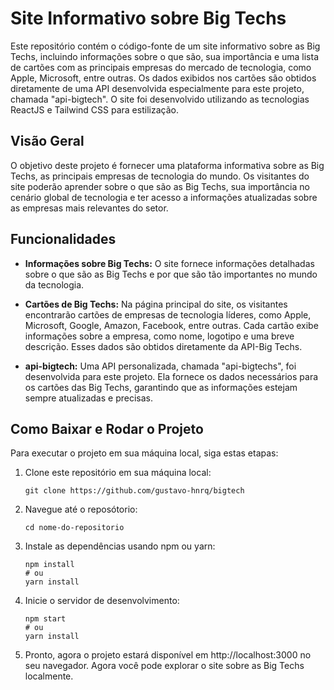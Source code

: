# Site Informativo sobre Big Techs

Este repositório contém o código-fonte de um site informativo sobre as Big Techs, incluindo informações sobre o que são, sua importância e uma lista de cartões com as principais empresas do mercado de tecnologia, como Apple, Microsoft, entre outras. Os dados exibidos nos cartões são obtidos diretamente de uma API desenvolvida especialmente para este projeto, chamada "api-bigtech". O site foi desenvolvido utilizando as tecnologias ReactJS e Tailwind CSS para estilização.

## Visão Geral

O objetivo deste projeto é fornecer uma plataforma informativa sobre as Big Techs, as principais empresas de tecnologia do mundo. Os visitantes do site poderão aprender sobre o que são as Big Techs, sua importância no cenário global de tecnologia e ter acesso a informações atualizadas sobre as empresas mais relevantes do setor.

## Funcionalidades

- **Informações sobre Big Techs:** O site fornece informações detalhadas sobre o que são as Big Techs e por que são tão importantes no mundo da tecnologia.

- **Cartões de Big Techs:** Na página principal do site, os visitantes encontrarão cartões de empresas de tecnologia líderes, como Apple, Microsoft, Google, Amazon, Facebook, entre outras. Cada cartão exibe informações sobre a empresa, como nome, logotipo e uma breve descrição. Esses dados são obtidos diretamente da API-Big Techs.

- **api-bigtech:** Uma API personalizada, chamada "api-bigtechs", foi desenvolvida para este projeto. Ela fornece os dados necessários para os cartões das Big Techs, garantindo que as informações estejam sempre atualizadas e precisas.


## Como Baixar e Rodar o Projeto

Para executar o projeto em sua máquina local, siga estas etapas:

1. Clone este repositório em sua máquina local:
   
   ```shell
   git clone https://github.com/gustavo-hnrq/bigtech

2. Navegue até o reposótorio:

    ```shell
   cd nome-do-repositorio
    
3. Instale as dependências usando npm ou yarn:

   ```shell
   npm install
   # ou
   yarn install

4. Inicie o servidor de desenvolvimento:

   ```shell
   npm start
   # ou
   yarn install

5. Pronto, agora o projeto estará disponível em http://localhost:3000 no seu navegador. Agora você pode explorar o site sobre as Big Techs localmente.







